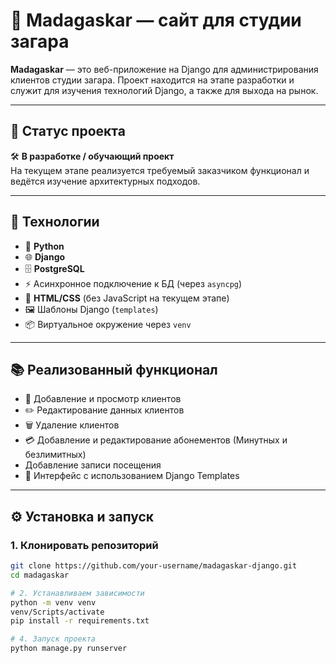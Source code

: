 # 🌴 Madagaskar — сайт для студии загара

**Madagaskar** — это веб-приложение на Django для администрирования клиентов студии загара. Проект находится на этапе разработки и служит для изучения технологий Django, а также для выхода на рынок.

---

## 🚧 Статус проекта

🛠 **В разработке / обучающий проект**  
На текущем этапе реализуется требуемый заказчиком функционал и ведётся изучение архитектурных подходов.

---

## 🧰 Технологии

- 🐍 **Python**
- 🌐 **Django**
- 🗄 **PostgreSQL**
- ⚡️ Асинхронное подключение к БД (через `asyncpg`)
- 🎨 **HTML/CSS** (без JavaScript на текущем этапе)
- 🖼 Шаблоны Django (`templates`)
- 📦 Виртуальное окружение через `venv`

---

## 📚 Реализованный функционал

- 👤 Добавление и просмотр клиентов
- ✏️ Редактирование данных клиентов
- 🗑 Удаление клиентов
- 💳 Добавление и редактирование абонементов (Минутных и безлимитных)
- Добавление записи посещения
- 📄 Интерфейс с использованием Django Templates

---

## ⚙️ Установка и запуск

### 1. Клонировать репозиторий

```bash
git clone https://github.com/your-username/madagaskar-django.git
cd madagaskar

# 2. Устанавливаем зависимости
python -m venv venv
venv/Scripts/activate
pip install -r requirements.txt

# 4. Запуск проекта
python manage.py runserver
